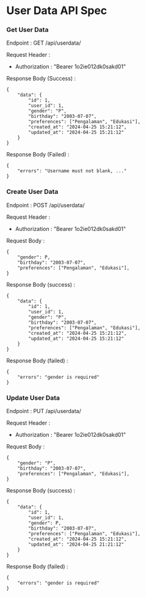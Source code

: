 # User Data API Spec

### Get User Data

Endpoint : GET /api/userdata/

Request Header :

- Authorization : "Bearer 1o2ie012dk0sakd01"

Response Body (Success) :

```
{
	"data": {
		"id": 1,
		"user_id": 1,
		"gender": "P",
		"birthday": "2003-07-07",
		"preferences": ["Pengalaman", "Edukasi"],
		"created_at": "2024-04-25 15:21:12",
		"updated_at": "2024-04-25 15:21:12"
	}
}
```

Response Body (Failed) :

```
{
	"errors": "Username must not blank, ..."
}
```

### Create User Data

Endpoint : POST /api/userdata/

Request Header :

- Authorization : "Bearer 1o2ie012dk0sakd01"

Request Body :

```
{
	"gender": P,
	"birthday": "2003-07-07",
	"preferences": ["Pengalaman", "Edukasi"],
}
```

Response Body (success) :

```
{
	"data": {
		"id": 1,
		"user_id": 1,
		"gender": "P",
		"birthday": "2003-07-07",
		"preferences": ["Pengalaman", "Edukasi"],
		"created_at": "2024-04-25 15:21:12",
		"updated_at": "2024-04-25 15:21:12"
	}
}
```

Response Body (failed) :

```
{
	"errors": "gender is required"
}
```

### Update User Data

Endpoint : PUT /api/userdata/

Request Header :

- Authorization : "Bearer 1o2ie012dk0sakd01"

Request Body :

```
{
	"gender": "P",
	"birthday": "2003-07-07",
	"preferences": ["Pengalaman", "Edukasi"],
}
```

Response Body (success) :

```
{
	"data": {
		"id": 1,
		"user_id": 1,
		"gender": P,
		"birthday": "2003-07-07",
		"preferences": ["Pengalaman", "Edukasi"],
		"created_at": "2024-04-25 15:21:12",
		"updated_at": "2024-04-25 21:21:12"
	}
}
```

Response Body (failed) :

```
{
	"errors": "gender is required"
}
```
